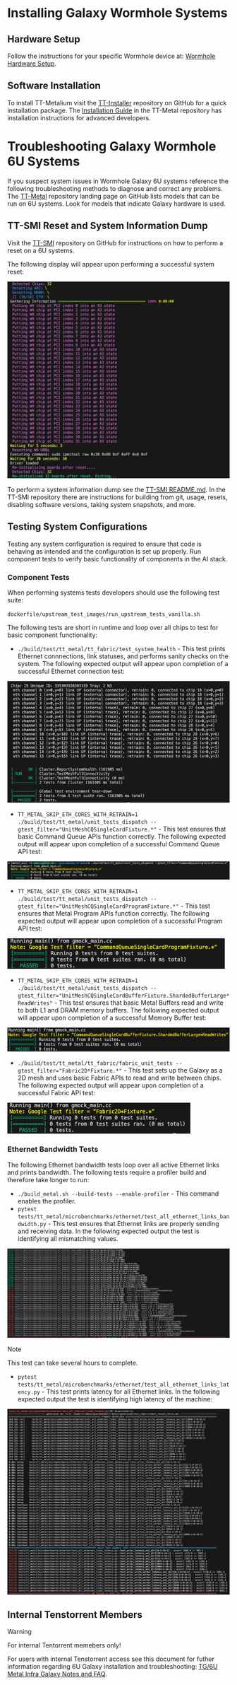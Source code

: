 # Installing Galaxy Wormhole Systems

## Hardware Setup
Follow the instructions for your specific Wormhole device at: [Wormhole Hardware Setup](https://docs.tenstorrent.com/aibs/wormhole/).

## Software Installation
To install TT-Metalium visit the [TT-Installer](https://github.com/tenstorrent/tt-installer) repository on GitHub for a quick installation package. The [Installation Guide](https://github.com/tenstorrent/tt-metal/blob/main/INSTALLING.md) in the TT-Metal repository has installation instructions for advanced developers.

# Troubleshooting Galaxy Wormhole 6U Systems
If you suspect system issues in Wormhole Galaxy 6U systems reference the following troubleshooting methods to diagnose and correct any problems. The [TT-Metal](https://github.com/tenstorrent/tt-metal) repository landing page on GitHub lists models that can be run on 6U systems. Look for models that indicate Galaxy hardware is used.

## TT-SMI Reset and System Information Dump
Visit the [TT-SMI](https://github.com/tenstorrent/tt-smi) repository on GitHub for instructions on how to perform a reset on a 6U systems.

The following display will appear upon performing a successful system reset:

![](https://github.com/tenstorrent/tt-metal/blob/main/docs/source/common/images/TT_SMI_Successful_Reset.png)

To perform a system information dump see the [TT-SMI README.md](https://github.com/tenstorrent/tt-smi/blob/main/README.md). In the TT-SMI repository there are instructions for building from git, usage, resets, disabling software versions, taking system snapshots, and more.

## Testing System Configurations
Testing any system configuration is required to ensure that code is behaving as intended and the configuration is set up properly. Run component tests to verify basic functionality of components in the AI stack.

### Component Tests
When performing systems tests developers should use the following test suite:

`dockerfile/upstream_test_images/run_upstream_tests_vanilla.sh`

The following tests are short in runtime and loop over all chips to test for basic component functionality:
- `./build/test/tt_metal/tt_fabric/test_system_health` - This test prints Ethernet connnections, link statuses, and performs sanity checks on the system.
  The following expected output will appear upon completion of a successful Ethernet connection test:

![](https://github.com/tenstorrent/tt-metal/blob/main/docs/source/common/images/Ethernet_Link_Status_Test.png)

- `TT_METAL_SKIP_ETH_CORES_WITH_RETRAIN=1 ./build/test/tt_metal/unit_tests_dispatch --gtest_filter="UnitMeshCQSingleCardFixture.*"` - This test ensures that basic Command Queue APIs function correctly.
  The following expected output will appear upon completion of a successful Command Queue API test:

![](https://github.com/tenstorrent/tt-metal/blob/main/docs/source/common/images/CQ_API_Test.png)

- `TT_METAL_SKIP_ETH_CORES_WITH_RETRAIN=1 ./build/test/tt_metal/unit_tests_dispatch --gtest_filter="UnitMeshCQSingleCardProgramFixture.*"` - This test ensures that Metal Program APIs function correctly.
  The following expected output will appear upon completion of a successful Program API test:

![](https://github.com/tenstorrent/tt-metal/blob/main/docs/source/common/images/Program_API_Test.png)

- `TT_METAL_SKIP_ETH_CORES_WITH_RETRAIN=1 ./build/test/tt_metal/unit_tests_dispatch --gtest_filter="UnitMeshCQSingleCardBufferFixture.ShardedBufferLarge*ReadWrites"` - This test ensures that basic Metal Buffers read and write to both L1 and DRAM memory buffers.
  The following expected output will appear upon completion of a successful Memory Buffer test:

![](https://github.com/tenstorrent/tt-metal/blob/main/docs/source/common/images/Memory_Buffer_Test.png)

- `./build/test/tt_metal/tt_fabric/fabric_unit_tests --gtest_filter="Fabric2D*Fixture.*"` - This test sets up the Galaxy as a 2D mesh and uses basic Fabric APIs to read and write between chips.
  The following expected output will appear upon completion of a successful Fabric API test:

![](https://github.com/tenstorrent/tt-metal/blob/main/docs/source/common/images/Fabric_API_Test.png)

### Ethernet Bandwidth Tests
The following Ethernet bandwidth tests loop over all active Ethernet links and prints bandwidth. The following tests require a profiler build and therefore take longer to run:
- `./build_metal.sh --build-tests --enable-profiler` - This command enables the profiler.
- `pytest tests/tt_metal/microbenchmarks/ethernet/test_all_ethernet_links_bandwidth.py` - This test ensures that Ethernet links are properly sending and receiving data.
  In the following expected output the test is identifying all mismatching values.

![](https://github.com/tenstorrent/tt-metal/blob/main/docs/source/common/images/Ethernet_Link_Test.png)

> [!NOTE]
> This test can take several hours to complete.

- `pytest tests/tt_metal/microbenchmarks/ethernet/test_all_ethernet_links_latency.py` - This test prints latency for all Ethernet links.
  In the following expected output the test is identifying high latency of the machine:

![](https://github.com/tenstorrent/tt-metal/blob/main/docs/source/common/images/Ethernet_Link_Latency_Test.png)

## Internal Tenstorrent Members

> [!WARNING]
> For internal Tentorrent memebers only!

For users with internal Tenstorrent access see this document for futher information regarding 6U Galaxy installation and troubleshooting: [TG/6U Metal Infra Galaxy Notes and FAQ](https://tenstorrent.atlassian.net/wiki/spaces/MI6/pages/1074659406/External+TG+6U+Metal+infra+Galaxy+notes+FAQ).
